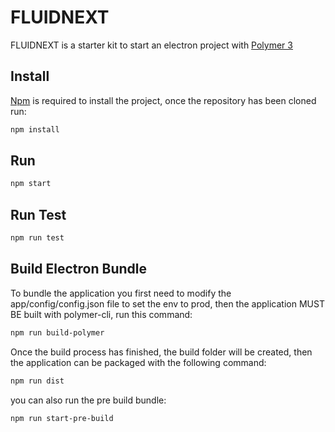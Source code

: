 # FLUIDNEXT

FLUIDNEXT is a starter kit to start an electron project with [Polymer 3 ](https://polymer-library.polymer-project.org/3.0/docs/devguide/feature-overview)

## Install

[Npm](https://www.npmjs.com/get-npm) is required to install the project, once the repository has been cloned run:
```bash
npm install
```

## Run
```bash
npm start
```

## Run Test
```bash
npm run test
```

## Build Electron Bundle
To bundle the application you first need to modify the app/config/config.json file to set the env to prod, then the application MUST BE built with polymer-cli, run this command:
```bash
npm run build-polymer
```

Once the build process has finished, the build folder will be created, then the application can be packaged with the following command:

```bash
npm run dist
```

you can also run the pre build bundle:

```bash
npm run start-pre-build
```